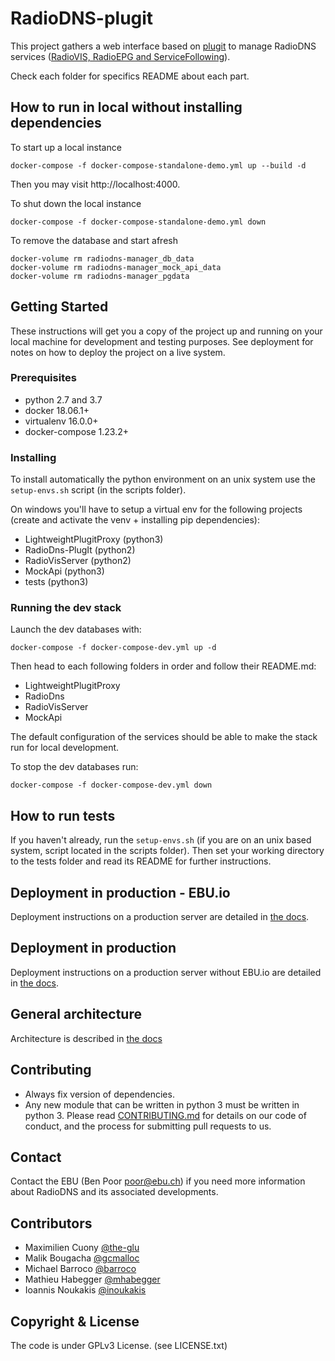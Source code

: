 RadioDNS-plugit
===============

This project gathers a web interface based on [plugit](https://github.com/ebu/plugit) to manage RadioDNS
services ([RadioVIS, RadioEPG and ServiceFollowing](http://www.radiodns.org)). 

Check each folder for specifics README about each part.

## How to run in local without installing dependencies
To start up a local instance

```
docker-compose -f docker-compose-standalone-demo.yml up --build -d
```

Then you may visit http://localhost:4000.

To shut down the local instance

```
docker-compose -f docker-compose-standalone-demo.yml down
```

To remove the database and start afresh

```
docker-volume rm radiodns-manager_db_data
docker-volume rm radiodns-manager_mock_api_data
docker-volume rm radiodns-manager_pgdata
```

## Getting Started
These instructions will get you a copy of the project up and running on your local machine for development and
testing purposes. See deployment for notes on how to deploy the project on a live system.

### Prerequisites
- python 2.7 and 3.7
- docker 18.06.1+
- virtualenv 16.0.0+
- docker-compose 1.23.2+

### Installing
To install automatically the python environment on an unix system use the `setup-envs.sh` script (in the scripts folder).

On windows you'll have to setup a virtual env for the following projects (create and activate the venv + installing pip 
dependencies):
- LightweightPlugitProxy (python3)
- RadioDns-PlugIt (python2)
- RadioVisServer (python2)
- MockApi (python3)
- tests (python3)

### Running the dev stack
Launch the dev databases with:

    docker-compose -f docker-compose-dev.yml up -d
    
Then head to each following folders in order and follow their README.md:
- LightweightPlugitProxy 
- RadioDns
- RadioVisServer 
- MockApi 

The default configuration of the services should be able to make the stack run for local development.

To stop the dev databases run:

    docker-compose -f docker-compose-dev.yml down

## How to run tests
If you haven't already, run the `setup-envs.sh` (if you are on an unix based system, script located in the scripts folder).
Then set your working directory to the tests folder and read its README for further instructions.
    
## Deployment in production - EBU.io
Deployment instructions on a production server are detailed in [the docs](/docs/Radiodns_manual_deployment_EBU-IO.md).

## Deployment in production
Deployment instructions on a production server without EBU.io are detailed in [the docs](/docs/Radiodns_manual_deployment.md).

## General architecture
Architecture is described in [the docs](/docs/Radiodns_architecture.md)

## Contributing
- Always fix version of dependencies.
- Any new module that can be written in python 3 must be written in python 3.
Please read [CONTRIBUTING.md](CONTRIBUTING.md) for details on our code of conduct, and the process for submitting pull requests to us.

## Contact
Contact the EBU (Ben Poor poor@ebu.ch) if you need more information about RadioDNS and its associated developments.

## Contributors
* Maximilien Cuony [@the-glu](https://github.com/the-glu)
* Malik Bougacha [@gcmalloc](https://github.com/gcmalloc)
* Michael Barroco [@barroco](https://github.com/barroco)
* Mathieu Habegger [@mhabegger](https://github.com/mhabegger)
* Ioannis Noukakis [@inoukakis](https://github.com/ioannisNoukakis)


## Copyright & License
The code is under GPLv3 License. (see LICENSE.txt)

